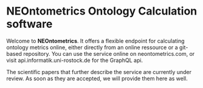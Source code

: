 # NEOntometrics Ontology Calculation software

Welcome to **NEOntometrics**. It offers a flexible endpoint for calculating ontology metrics online, either directly from an online ressource or a git-based repository. 
You can use the service online on neontometrics.com, or visit api.informatik.uni-rostock.de for the GraphQL api.

The scientific papers that further describe the service are currently under review. As soon as they are accepted, we will provide them here as well.

